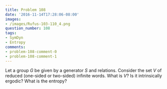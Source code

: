 ```yaml
---
title: Problem 108
date: '2016-11-14T17:28:06-08:00'
images:
- /images/Rufus-103-110_4.png
question_number: 108
tags:
- SymDyn
- Entropy
comments:
- problem-108-comment-0
- problem-108-comment-1
---
```

Let a group $G$ be given by a generator $S$ and relations. Consider the set
$V$ of reduced (one-sided or two-sided) infinite words. What is $V$? Is it
intrinsically ergodic? What is the entropy?

